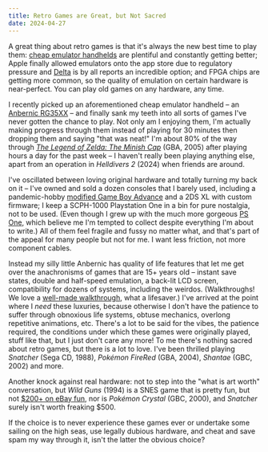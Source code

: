 ```yaml
---
title: Retro Games are Great, but Not Sacred
date: 2024-04-27
---
```


A great thing about retro games is that it's always the new best time to play them: [cheap emulator handhelds](https://retrogamecorps.com/) are plentiful and constantly getting better; Apple finally allowed emulators onto the app store due to regulatory pressure and [Delta](https://www.theverge.com/2024/4/17/24132984/delta-free-emulator-nintendo-gba-n64-iphone-app-store-us) is by all reports an incredible option; and FPGA chips are getting more common, so the quality of emulation on certain hardware is near-perfect. You can play old games on any hardware, any time.

I recently picked up an aforementioned cheap emulator handheld – an [Anbernic RG35XX](https://anbernic.com/products/rg35xx?variant=43734118072577) – and finally sank my teeth into all sorts of games I've never gotten the chance to play. Not only am I enjoying them, I'm actually making progress through them instead of playing for 30 minutes then dropping them and saying "that was neat!" I'm about 80% of the way through *[The Legend of Zelda: The Minish Cap](https://en.wikipedia.org/wiki/The_Legend_of_Zelda:_The_Minish_Cap)* (GBA, 2005) after playing hours a day for the past week – I haven't really been playing anything else, apart from an operation in *Helldivers 2* (2024) when friends are around.

I've oscillated between loving original hardware and totally turning my back on it – I've owned and sold a dozen consoles that I barely used, including a pandemic-hobby [modified Game Boy Advance](https://handheldlegend.com/collections/game-boy-advance-gba) and a 2DS XL with custom firmware; I keep a SCPH-1000 Playstation One in a bin for pure nostalgia, not to be used. (Even though I grew up with the much more gorgeous [PS One](https://en.wikipedia.org/wiki/PlayStation_models#PS_One), which believe me I'm tempted to collect despite everything I'm about to write.) All of them feel fragile and fussy no matter what, and that's part of the appeal for many people but not for me. I want less friction, not more component cables.

Instead my silly little Anbernic has quality of life features that let me get over the anachronisms of games that are 15+ years old – instant save states, double and half-speed emulation, a back-lit LCD screen, compatibility for dozens of systems, including the weirdos. (Walkthroughs! We love a [well-made walkthrough](https://www.zeldadungeon.net/the-minish-cap-walkthrough/), what a lifesaver.) I've arrived at the point where I *need* these luxuries, because otherwise I don't have the patience to suffer through obnoxious life systems, obtuse mechanics, overlong repetitive animations, etc. There's a lot to be said for the vibes, the patience required, the conditions under which these games were originally played, stuff like that, but I just don't care any more! To me there's nothing sacred about retro games, but there is a lot to love. I've been thrilled playing *Snatcher* (Sega CD, 1988), *Pokémon FireRed* (GBA, 2004), *Shantae* (GBC, 2002) and more.

Another knock against real hardware: not to step into the "what is art worth" conversation, but *Wild Guns* (1994) is a SNES game that is pretty fun, but not [$200+ on eBay fun](https://www.ebay.com/sch/i.html?_from=R40&_nkw=Wild+Guns+SNES&_sacat=139973), nor is *Pokémon Crystal* (GBC, 2000), and *Snatcher* surely isn't worth freaking $500.

If the choice is to never experience these games ever or undertake some sailing on the high seas, use legally dubious hardware, and cheat and save spam my way through it, isn't the latter the obvious choice?
